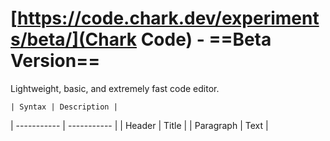 # [https://code.chark.dev/experiments/beta/](Chark Code) - ==Beta Version==
Lightweight, basic, and extremely fast code editor.

	| Syntax | Description |
| ----------- | ----------- |
| Header | Title |
| Paragraph | Text |
